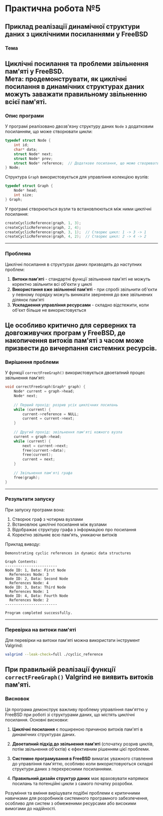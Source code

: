 # Практична робота №5
## Приклад реалізації динамічної структури даних з циклічними посиланнями у FreeBSD
### Тема
**Циклічні посилання та проблеми звільнення пам'яті у FreeBSD.**  
Мета: продемонструвати, як циклічні посилання в динамічних структурах даних можуть заважати правильному звільненню всієї пам'яті.
---
### Опис програми
У програмі реалізовано двозв'язну структуру даних `Node` з додатковим посиланням, що може створювати цикли:
```c
typedef struct Node {
    int id;
    char* data;
    struct Node* next;
    struct Node* prev;
    struct Node* reference;  // Додаткове посилання, що може створювати цикл
} Node;
```
Структура `Graph` використовується для управління колекцією вузлів:
```c
typedef struct Graph {
    Node* head;
    int size;
} Graph;
```
У програмі створюються вузли та встановлюються між ними циклічні посилання:
```c
createCyclicReference(graph, 1, 3);
createCyclicReference(graph, 2, 4);
createCyclicReference(graph, 3, 1);  // Створює цикл: 1 -> 3 -> 1
createCyclicReference(graph, 4, 2);  // Створює цикл: 2 -> 4 -> 2
```
---
### Проблема
Циклічні посилання в структурах даних призводять до наступних проблем:

1. **Витоки пам'яті** - стандартні функції звільнення пам'яті не можуть коректно звільнити всі об'єкти у циклі
2. **Використання вже звільненої пам'яті** - при спробі звільнити об'єкти у певному порядку можуть виникати звернення до вже звільнених ділянок пам'яті
3. **Ускладнення управління ресурсами** - складно відстежити, коли об'єкт більше не використовується

Це особливо критично для серверних та довгоживучих програм у FreeBSD, де накопичення витоків пам'яті з часом може призвести до вичерпання системних ресурсів.
---
### Вирішення проблеми
У функції `correctFreeGraph()` використовується двоетапний процес звільнення пам'яті:
```c
void correctFreeGraph(Graph* graph) {
    Node* current = graph->head;
    Node* next;
    
    // Перший прохід: розрив усіх циклічних посилань
    while (current) {
        current->reference = NULL;
        current = current->next;
    }
    
    // Другий прохід: звільнення пам'яті кожного вузла
    current = graph->head;
    while (current) {
        next = current->next;
        free(current->data);
        free(current);
        current = next;
    }
    
    // Звільнення пам'яті графа
    free(graph);
}
```
---
### Результати запуску
При запуску програми вона:
1. Створює граф з чотирма вузлами
2. Встановлює циклічні посилання між вузлами
3. Відображає структуру графа з інформацією про посилання
4. Коректно звільняє всю пам'ять, уникаючи витоків

Приклад виводу:
```
Demonstrating cyclic references in dynamic data structures

Graph Contents:
------------------------
Node ID: 1, Data: First Node
  References Node: 3
Node ID: 2, Data: Second Node
  References Node: 4
Node ID: 3, Data: Third Node
  References Node: 1
Node ID: 4, Data: Fourth Node
  References Node: 2
------------------------

Program completed successfully.
```
---
### Перевірка на витоки пам'яті
Для перевірки на витоки пам'яті можна використати інструмент Valgrind:
```bash
valgrind --leak-check=full ./cyclic_reference
```

При правильній реалізації функції `correctFreeGraph()` Valgrind не виявить витоків пам'яті.
---
### Висновок
Ця програма демонструє важливу проблему управління пам'яттю у FreeBSD при роботі зі структурами даних, що містять циклічні посилання. Основні висновки:

1. **Циклічні посилання** є поширеною причиною витоків пам'яті в динамічних структурах даних.

2. **Двоетапний підхід до звільнення пам'яті** (спочатку розрив циклів, потім звільнення об'єктів) є ефективним рішенням цієї проблеми.

3. **Системне програмування в FreeBSD** вимагає уважного ставлення до управління пам'яттю, особливо коли використовуються складні структури даних з перехресними посиланнями.

4. **Правильний дизайн структур даних** має враховувати напрямок посилань та потенційні цикли з самого початку розробки.

Розуміння та вміння вирішувати подібні проблеми є критичними навичками для розробників системного програмного забезпечення, особливо для систем з обмеженими ресурсами або високими вимогами до надійності.